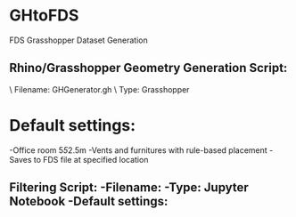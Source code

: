 # GHtoFDS
FDS Grasshopper Dataset Generation

## Rhino/Grasshopper Geometry Generation Script: 
\ Filename: GHGenerator.gh
\ Type: Grasshopper
# Default settings:
 -Office room 5*5*2.5m 
 -Vents and furnitures with rule-based placement
 -Saves to FDS file at specified location

Filtering Script:
-Filename:
-Type: Jupyter Notebook
-Default settings:
 - 
